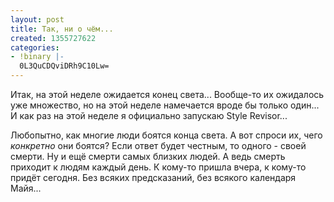 ```yaml
---
layout: post
title: Так, ни о чём...
created: 1355727622
categories:
- !binary |-
  0L3QuCDQviDRh9C10Lw=
---
```

Итак, на этой неделе ожидается конец света... Вообще-то их ожидалось уже множество, но на этой неделе намечается вроде бы только один... И как раз на этой неделе я официально запускаю Style Revisor...

Любопытно, как многие люди боятся конца света. А вот спроси их, чего <em>конкретно</em> они боятся? Если ответ будет честным, то одного - своей смерти. Ну и ещё смерти самых близких людей. А ведь смерть приходит к людям каждый день. К кому-то пришла вчера, к кому-то придёт сегодня. Без всяких предсказаний, без всякого календаря Майя...

